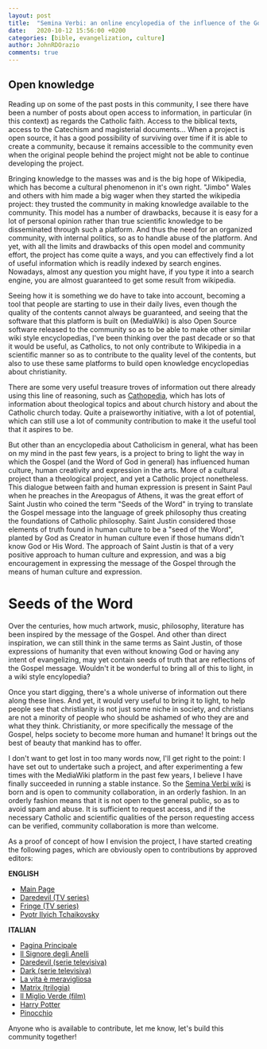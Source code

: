 ```yaml
---
layout: post
title:  "Semina Verbi: an online encylopedia of the influence of the Gospel on human culture"
date:   2020-10-12 15:56:00 +0200
categories: [bible, evangelization, culture]
author: JohnRDOrazio
comments: true
---
```


## Open knowledge

Reading up on some of the past posts in this community, I see there have been a number of posts about open access to information, 
in particular (in this context) as regards the Catholic faith. Access to the biblical texts, access to the Catechism and magisterial documents...
When a project is open source, it has a good possibility of surviving over time if it is able to create a community, 
because it remains accessible to the community even when the original people behind the project might not be able to continue developing the project.

Bringing knowledge to the masses was and is the big hope of Wikipedia, which has become a cultural phenomenon in it's own right.
"Jimbo" Wales and others with him made a big wager when they started the wikipedia project: they trusted the community in making knowledge available to the community.
This model has a number of drawbacks, because it is easy for a lot of personal opinion rather than true scientific knowledge to be disseminated through such a platform.
And thus the need for an organized community, with internal politics, so as to handle abuse of the platform.
And yet, with all the limits and drawbacks of this open model and community effort, the project has come quite a ways, 
and you can effectively find a lot of useful information which is readily indexed by search engines. 
Nowadays, almost any question you might have, if you type it into a search engine, you are almost guaranteed to get some result from wikipedia.

Seeing how it is something we do have to take into account, becoming a tool that people are starting to use in their daily lives, 
even though the quality of the contents cannot always be guaranteed, and seeing that the software that this platform is built on (MediaWiki) is also Open Source software
released to the community so as to be able to make other similar wiki style encyclopedias, I've been thinking over the past decade or so that it would be useful,
as Catholics, to not only contribute to Wikipedia in a scientific manner so as to contribute to the quality level of the contents,
but also to use these same platforms to build open knowledge encyclopedias about christianity.

There are some very useful treasure troves of information out there already using this line of reasoning, such as [Cathopedia](https://www.cathopedia.org/wiki/Main_Page), 
which has lots of information about theological topics and about church history and about the Catholic church today. Quite a praiseworthy initiative, with a lot of potential,
which can still use a lot of community contribution to make it the useful tool that it aspires to be.

But other than an encyclopedia about Catholicism in general, what has been on my mind in the past few years, is a project to bring to light the way in which the Gospel 
(and the Word of God in general) has influenced human culture, human creativity and expression in the arts. More of a cultural project than a theological project,
and yet a Catholic project nonetheless. This dialogue between faith and human expression is present in Saint Paul when he preaches in the Areopagus of Athens, 
it was the great effort of Saint Justin who coined the term "Seeds of the Word" in trying to translate the Gospel message into the language of greek philosophy
thus creating the foundations of Catholic philosophy. Saint Justin considered those elements of truth found in human culture to be a "seed of the Word", 
planted by God as Creator in human culture even if those humans didn't know God or His Word. The approach of Saint Justin is that of a very positive approach to human culture
and expression, and was a big encouragement in expressing the message of the Gospel through the means of human culture and expression.

# Seeds of the Word

Over the centuries, how much artwork, music, philosophy, literature has been inspired by the message of the Gospel. And other than direct inspiration, 
we can still think in the same terms as Saint Justin, of those expressions of humanity that even without knowing God or having any intent of evangelizing,
may yet contain seeds of truth that are reflections of the Gospel message. Wouldn't it be wonderful to bring all of this to light, in a wiki style encylopedia?

Once you start digging, there's a whole universe of information out there along these lines. And yet, it would very useful to bring it to light, 
to help people see that christianity is not just some niche in society, and christians are not a minority of people who should be ashamed of who they are and what they think.
Christianity, or more specifically the message of the Gospel, helps society to become more human and humane! It brings out the best of beauty that mankind has to offer.

I don't want to get lost in too many words now, I'll get right to the point: I have set out to undertake such a project, 
and after experimenting a few times with the MediaWiki platform in the past few years, I believe I have finally succeeded in running a stable instance.
So the [Semina Verbi wiki](https://seminaverbi.bibleget.io/) is born and is open to community collaboration, in an orderly fashion.
In an orderly fashion means that it is not open to the general public, so as to avoid spam and abuse. It is sufficient to request access, 
and if the necessary Catholic and scientific qualities of the person requesting access can be verified, community collaboration is more than welcome.

As a proof of concept of how I envision the project, I have started creating the following pages, which are obviously open to contributions by approved editors:

**ENGLISH**
* [Main Page](https://en.seminaverbi.bibleget.io/wiki/Main_Page)
* [Daredevil (TV series)](https://en.seminaverbi.bibleget.io/wiki/Daredevil_(TV_series))
* [Fringe (TV series)](https://en.seminaverbi.bibleget.io/wiki/Fringe_(TV_series))
* [Pyotr Ilyich Tchaikovsky](https://en.seminaverbi.bibleget.io/wiki/Pyotr_Ilyich_Tchaikovsky)

**ITALIAN**
* [Pagina Principale](https://it.seminaverbi.bibleget.io/wiki/Pagina_principale)
* [Il Signore degli Anelli](https://it.seminaverbi.bibleget.io/wiki/Il_Signore_degli_Anelli)
* [Daredevil (serie televisiva)](https://it.seminaverbi.bibleget.io/wiki/Daredevil_(serie_televisiva))
* [Dark (serie televisiva)](https://it.seminaverbi.bibleget.io/wiki/Dark_(serie_televisiva))
* [La vita è meravigliosa](https://it.seminaverbi.bibleget.io/wiki/La_vita_%C3%A8_meravigliosa)
* [Matrix (trilogia)](https://it.seminaverbi.bibleget.io/wiki/Matrix_(trilogia))
* [Il Miglio Verde (film)](https://it.seminaverbi.bibleget.io/wiki/Il_Miglio_Verde_(film))
* [Harry Potter](https://it.seminaverbi.bibleget.io/wiki/Harry_Potter)
* [Pinocchio](https://it.seminaverbi.bibleget.io/wiki/Pinocchio)

Anyone who is available to contribute, let me know, let's build this community together!
